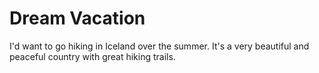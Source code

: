 # Dream Vacation 

I'd want to go hiking in Iceland over the summer. It's a very beautiful and peaceful country with great hiking trails.
